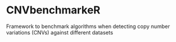# CNVbenchmarkeR
Framework to benchmark algorithms when detecting copy number variations (CNVs) against different datasets
